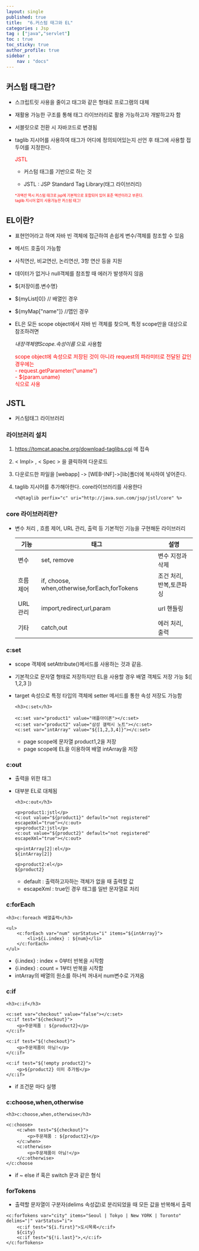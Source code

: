 ```yaml
---
layout: single
published: true
title:  "6.커스텀 태그와 EL"
categories : Jsp
tag : ["java","servlet"]
toc : true
toc_sticky: true
author_profile: true
sidebar :
    nav : "docs"
---
```




## 커스텀 태그란?

+ 스크립트릿 사용을 줄이고 태그와 같은 형태로 프로그램의 대체 

+ 재활용 가능한 구조를 통해 태그 라이브러리로 활용 가능하고자 개발하고자 함

+ 서블릿으로 전환 시 자바코드로 변경됨

+ taglib 지시어를 사용하여 태그가 어디에 정의되어있는지 선언 후 태그에 사용할 접두어를 지정한다. 

  <p style ="color:red"> JSTL </p>
  
  -  커스텀 태그를 기반으로 하는 것
  
  - JSTL : JSP Standard Tag Library(태그 라이브러리)
  
  <p style ="color:red; font-size:0.7em"> *<jsp:useBean>과<jsp:setProperty>액션 역시
      커스텀 태크로 jsp에 기본적으로 포함되어 있어 표준 액션이라고 부른다. <br/>
      taglib 지시어 없이 사용가능한 커스텀 태그!
  
  

## EL이란?

- 표현언어라고 하며 자바 빈 객체에 접근하여 손쉽게 변수/객체를 참조할 수 있음

- 메서드 호출이 가능함

- 사칙연산, 비교연산, 논리연산, 3항 연산 등을 지원 

- 데이터가 없거나 null객체를 참조할 때 에러가 발생하지 않음 

- ${저장이름.변수명}

- ${myList[0]} // 배열인 경우

- ${myMap["name"]} //맵인 경우

- EL은 모든 scope object에서 자바 빈 객체를 찾으며, 특정 scope만을 대상으로 참조하려면 

  *내장객체명Scope.속성이름* 으로 사용함 

  <p style = "color:red"> scope object에 속성으로 저장된 것이 아니라 
      request의 파라미터로 전달된 값인 경우에는 <br/>
      - request.getParameter("uname")<br/>
      - ${param.uname}<br/>
      식으로 사용



## JSTL

- 커스텀태그 라이브러리 



### 라이브러리 설치

1. https://tomcat.apache.org/download-taglibs.cgi 에 접속

2. < Impl> , < Spec > 을 클릭하여 다운로드 

3. 다운로드한 파일을 [webapp] -> [WEB-INF]->[lib]폴더에 복사하여 넣어준다.

4. taglib 지시어를 추가해아한다. core라이브러리를 사용한다 

   

   ```
   <%@taglib perfix="c" uri="http://java.sun.com/jsp/jstl/core" %>
   ```



### core 라이브러리란?

- 변수 처리 , 흐름 제어, URL 관리, 출력 등 기본적인 기능을 구현해둔 라이브러리

  | 기능      | 태그                                         | 설명                     |
  | --------- | -------------------------------------------- | ------------------------ |
  | 변수      | set, remove                                  | 변수 지정과 삭제         |
  | 흐름 제어 | if, choose, when,otherwise,forEach,forTokens | 조건 처리, 반복,토큰파싱 |
  | URL 관리  | import,redirect,url,param                    | url 핸들링               |
  | 기타      | catch,out                                    | 에러 처리, 출력          |

  

### c:set

- scope 객체에 setAttribute()메서드를 사용하는 것과 같음.

- 기본적으로 문자열 형태로 저장하지만 EL을 사용할 경우 배열 객체도 저장 가능 $([ 1,2,3 ])

- target 속성으로 특정 타입의 객체에 setter 메서드를 통한 속성 저장도 가능함 

  ```
  <h3>c:set</h3>
  
  <c:set var="product1" value="애플아이폰"></c:set>
  <c:set var="product2" value="삼성 갤럭시 노트"></c:set>
  <c:set var="intArray" value="${[1,2,3,4]}"></c:set>
  ```

  - page scope에 문자열 product1,2을 저장
  - page scope에 EL을 이용하여 배열 intArray을 저장



### c:out

- 출력을 위한 태그

- 대부분 EL로 대체됨 

  ``` 
  <h3>c:out</h3>
  
  <p>product1:jstl</p>
  <c:out value="${product1}" default="not registered" escapeXml="true"></c:out>
  <p>product2:jstl</p>
  <c:out value="${product2}" default="not registered" escapeXml="true"></c:out>
  
  <p>intArray[2]:el</p>
  ${intArray[2]}
  
  <p>product2:el</p>
  ${product2}
  ```

  - default : 출력하고자하는 객체가 없을 때 출력할 값
  - escapeXml : true인 경우 태그를 일반 문자열로 처리



### c:forEach

```
<h3>c:foreach 배열출력</h3>

<ul>
	<c:forEach var="num" varStatus="i" items="${intArray}">
		<li>${i.index} : ${num}</li>
	</c:forEach>
</ul>
```

- {i.index} : index = 0부터 반복을 시작함 
- {i.index} : count = 1부터 반복을 시작함
-  intArray의 배열의 원소를 하나씩 꺼내서 num변수로 가져옴 



### c:if

```
<h3>c:if</h3>

<c:set var="checkout" value="false"></c:set>
<c:if test="${checkout}">
	<p>주문제품 : ${product2}</p>
</c:if>

<c:if test="${!checkout}">
	<p>주문제품이 아님!</p>
</c:if>

<c:if test="${!empty product2}">
	<p>${product2} 이미 추가됨</p>
</c:if>
```

- if 조건문 마다 실행



### c:choose,when,otherwise

``` 
<h3>c:choose,when,otherwise</h3>

<c:choose>
	<c:when test="${checkout}">
		<p>주문제품 : ${product2}</p>
	</c:when>
	<c:otherwise>
		<p>주문제품이 아님!</p>
	</c:otherwise>
</c:choose
```

- if ~ else if 혹은 switch 문과 같은 형식



### forTokens

- 출력할 문자열이 구분자(delims 속성값)로 분리되었을 때 모든 값을 반복해서 출력

```
<c:forTokens var="city" items="Seoul | Tokyo | New YORK | Toronto" delims="|" varStatus="i">
	<c:if test="${i.first}">도시목록</c:if>
	${city}
	<c:if test="${!i.last}">,</c:if>
</c:forTokens>
```



